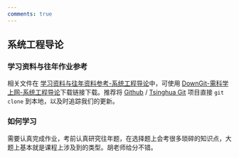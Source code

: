 ```yaml
---
comments: true
---
```


## 系统工程导论

### 学习资料与往年作业参考

相关文件在 [学习资料与往年资料参考-系统工程导论](https://github.com/Open-DA/OpenDA/tree/main/B_%E8%87%AA%E5%8A%A8%E5%8C%96%E7%B3%BB%E4%B8%93%E4%B8%9A%E4%B8%BB%E4%BF%AE%E8%AF%BE%E7%A8%8B/%E7%B3%BB%E7%BB%9F%E5%B7%A5%E7%A8%8B%E5%AF%BC%E8%AE%BA)中，可使用 [DownGit-需科学上网-系统工程导论](https://tool.mkblog.cn/downgit/#/home?url=https://github.com/Open-DA/OpenDA/tree/main/B_%E8%87%AA%E5%8A%A8%E5%8C%96%E7%B3%BB%E4%B8%93%E4%B8%9A%E4%B8%BB%E4%BF%AE%E8%AF%BE%E7%A8%8B/%E7%B3%BB%E7%BB%9F%E5%B7%A5%E7%A8%8B%E5%AF%BC%E8%AE%BA)下载链接下载。推荐将 [Github](https://github.com/Open-DA/OpenDA) / [Tsinghua Git](https://git.tsinghua.edu.cn/openda/openda) 项目直接 `git clone` 到本地，以及时追踪我们的更新。

### 如何学习

需要认真完成作业，考前认真研究往年题，在选择题上会考很多琐碎的知识点，大题上基本就是课程上涉及到的类型。胡老师给分不错。
